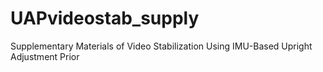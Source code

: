 # UAPvideostab_supply
Supplementary Materials of Video Stabilization Using IMU-Based Upright Adjustment Prior
